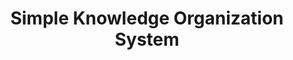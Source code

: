 ---
schema: default
title: Simple Knowledge Organization System
notes: >-
  The Simple Knowledge Organization System (SKOS) is a common data model for
  sharing and linking knowledge organization systems via the Semantic Web. @en
organization: DataScientia Foundation
resources:
  - name: SKOS.UAN.owl
    url: >-
      http://git.knowdive.disi.unitn.it:8080/knowledge/LiveKnowledge/SREP/knowledge_organization/raw/master/SKOS.UAN.owl
    format: owl
    description: >-
      The Simple Knowledge Organization System (SKOS) is a common data model for
      sharing and linking knowledge organization systems via the Semantic Web.
      @en
    license: Creative Commons
    status: Unannotated
    byteSize: '22.732'
    issued: '2009-08-18'
    language: en
    modified: '17 December 2020, 01:42 (UTC+01:00)'
    OntologyEngineeringTool: Protégé
    ontologyLanguage: owl
    ontologySyntax: rdf
    example: Unknown
    ReferenceLKRepository: SREP
    referenceOntology: Unknown
    referenceDatasets: Unknown
distribution: skos-owl
keyword: Concept schemes
publisher: W3C
category:
  - Upper-Level
versionNotes: >-
  2015: Annual review done! Added the editors of the W3C document at
  http://www.w3.org/2009/08/skos-reference/skos.html
landingPage: 'http://www.w3.org/2009/08/skos-reference/skos.html'
accessRigths: Public
creator: 'Alistair Miles, Sean Bechhofer'
hasVersion: Unknown
isVersionOf: Unknown
issued: '2009-08-18'
modified: '17 December 2020, 01:42 (UTC+01:00)'
language: en
provenance: "(2013-06-06) Bernard Vatant: One of the most used and reused vocabularies both in LOV and LOD, SKOS has had the adoption curve it deserved!
(2014-06-06) Bernard Vatant: SKOS is ten years old :)
(2015-07-11) Ghislain Atemezing: Annual review done! Added the editors of the W3C document at http://www.w3.org/2009/08/skos-reference/skos.html
(2017-04-11) Ghislain Atemezing: Annual review - OK 
Provenance from: LOV"
page: 'http://www.w3.org/2004/02/skos/core'
wasGeneratedBy: Unknown
versionInfo: W3C-Recommendation
formalityLevel: Teleontology
OntologyEngineeringMethodology: Unknown
acronym: skos
CompetencyQuestion: Unknown
preferredNamespacePrefix: skos
toDoList: To completely annotate.
namespacesGenerated: Unknown
namespacesReused: Unknown
datasetLevel: Knowledge Level(L3-4)
spatialExtent: Unknown
temporalExtent: Unknown
---